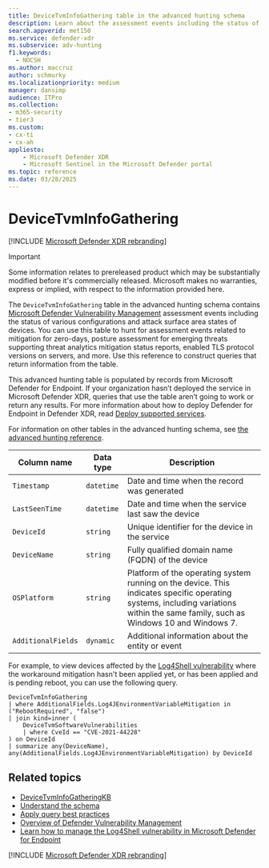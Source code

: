 ```yaml
---
title: DeviceTvmInfoGathering table in the advanced hunting schema
description: Learn about the assessment events including the status of various configurations and attack surface area states of devices in the DeviceTvmInfoGathering table of the advanced hunting schema.
search.appverid: met150
ms.service: defender-xdr
ms.subservice: adv-hunting
f1.keywords: 
  - NOCSH
ms.author: maccruz
author: schmurky
ms.localizationpriority: medium
manager: dansimp
audience: ITPro
ms.collection: 
- m365-security
- tier3
ms.custom: 
- cx-ti
- cx-ah
appliesto:
    - Microsoft Defender XDR
    - Microsoft Sentinel in the Microsoft Defender portal
ms.topic: reference
ms.date: 03/28/2025
---
```


# DeviceTvmInfoGathering

[!INCLUDE [Microsoft Defender XDR rebranding](../includes/microsoft-defender.md)]




> [!IMPORTANT]
> Some information relates to prereleased product which may be substantially modified before it's commercially released. Microsoft makes no warranties, express or implied, with respect to the information provided here.

The `DeviceTvmInfoGathering` table in the advanced hunting schema contains [Microsoft Defender Vulnerability Management](/defender-vulnerability-management/defender-vulnerability-management) assessment events including the status of various configurations and attack surface area states of devices. You can use this table to hunt for assessment events related to mitigation for zero-days, posture assessment for emerging threats supporting threat analytics mitigation status reports, enabled TLS protocol versions on servers, and more. Use this reference to construct queries that return information from the table.

This advanced hunting table is populated by records from Microsoft Defender for Endpoint. If your organization hasn’t deployed the service in Microsoft Defender XDR, queries that use the table aren’t going to work or return any results. For more information about how to deploy Defender for Endpoint in Defender XDR, read [Deploy supported services](deploy-supported-services.md).

For information on other tables in the advanced hunting schema, see [the advanced hunting reference](advanced-hunting-schema-tables.md).

| Column name | Data type | Description |
|-------------|-----------|-------------|
| `Timestamp` | `datetime` | Date and time when the record was generated |
| `LastSeenTime` | `datetime` | Date and time when the service last saw the device |
| `DeviceId` | `string` | Unique identifier for the device in the service |
| `DeviceName` | `string` | Fully qualified domain name (FQDN) of the device |
| `OSPlatform` | `string` | Platform of the operating system running on the device. This indicates specific operating systems, including variations within the same family, such as Windows 10 and Windows 7. |
| `AdditionalFields` | `dynamic` | Additional information about the entity or event |

For example, to view devices affected by the [Log4Shell vulnerability](https://www.microsoft.com/security/blog/2021/12/11/guidance-for-preventing-detecting-and-hunting-for-cve-2021-44228-log4j-2-exploitation/) where the workaround mitigation hasn't been applied yet, or has been applied and is pending reboot, you can use the following query.

```kusto
DeviceTvmInfoGathering
| where AdditionalFields.Log4JEnvironmentVariableMitigation in ("RebootRequired", "false")
| join kind=inner (
    DeviceTvmSoftwareVulnerabilities
    | where CveId == "CVE-2021-44228"
) on DeviceId
| summarize any(DeviceName), any(AdditionalFields.Log4JEnvironmentVariableMitigation) by DeviceId
```

## Related topics

- [DeviceTvmInfoGatheringKB](advanced-hunting-devicetvminfogatheringkb-table.md)
- [Understand the schema](advanced-hunting-schema-tables.md)
- [Apply query best practices](advanced-hunting-best-practices.md)
- [Overview of Defender Vulnerability Management](/windows/security/threat-protection/microsoft-defender-atp/next-gen-threat-and-vuln-mgt)
- [Learn how to manage the Log4Shell vulnerability in Microsoft Defender for Endpoint](/defender-vulnerability-management/tvm-manage-Log4shell-guidance)

[!INCLUDE [Microsoft Defender XDR rebranding](../includes/defender-m3d-techcommunity.md)]
